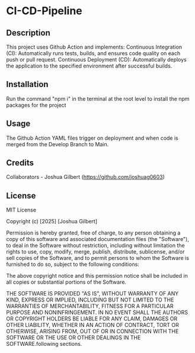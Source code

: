 # CI-CD-Pipeline

## Description
This project uses Github Action and implements: 
Continuous Integration (CI): Automatically runs tests, builds, and ensures code quality on each push or pull request.
Continuous Deployment (CD): Automatically deploys the application to the specified environment after successful builds.

## Installation

Run the command "npm i" in the terminal at the root level to install the npm packages for the project

## Usage

The Github Action YAML files trigger on deployment and when code is merged from the Develop Branch to Main. 

## Credits

Collaborators
    - Joshua Gilbert (https://github.com/joshuag0603)

## License

MIT License

Copyright (c) [2025] [Joshua Gilbert]

Permission is hereby granted, free of charge, to any person obtaining a copy
of this software and associated documentation files (the "Software"), to deal
in the Software without restriction, including without limitation the rights
to use, copy, modify, merge, publish, distribute, sublicense, and/or sell
copies of the Software, and to permit persons to whom the Software is
furnished to do so, subject to the following conditions:

The above copyright notice and this permission notice shall be included in all
copies or substantial portions of the Software.

THE SOFTWARE IS PROVIDED "AS IS", WITHOUT WARRANTY OF ANY KIND, EXPRESS OR
IMPLIED, INCLUDING BUT NOT LIMITED TO THE WARRANTIES OF MERCHANTABILITY,
FITNESS FOR A PARTICULAR PURPOSE AND NONINFRINGEMENT. IN NO EVENT SHALL THE
AUTHORS OR COPYRIGHT HOLDERS BE LIABLE FOR ANY CLAIM, DAMAGES OR OTHER
LIABILITY, WHETHER IN AN ACTION OF CONTRACT, TORT OR OTHERWISE, ARISING FROM,
OUT OF OR IN CONNECTION WITH THE SOFTWARE OR THE USE OR OTHER DEALINGS IN THE
SOFTWARE.following sections.
